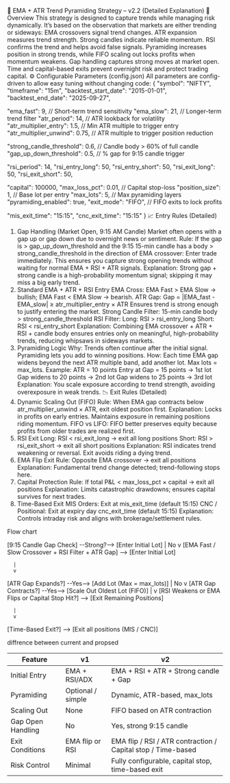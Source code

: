 📘 EMA + ATR Trend Pyramiding Strategy – v2.2 (Detailed Explanation)
🎯 Overview
This strategy is designed to capture trends while managing risk dynamically. It’s based on the observation that markets are either trending or sideways:
EMA crossovers signal trend changes.
ATR expansion measures trend strength.
Strong candles indicate reliable momentum.
RSI confirms the trend and helps avoid false signals.
Pyramiding increases position in strong trends, while FIFO scaling out locks profits when momentum weakens.
Gap handling captures strong moves at market open.
Time and capital-based exits prevent overnight risk and protect trading capital.
⚙️ Configurable Parameters (config.json)
All parameters are config-driven to allow easy tuning without changing code:
{
  "symbol": "NIFTY",
  "timeframe": "15m",
  "backtest_start_date": "2015-01-01",
  "backtest_end_date": "2025-09-27",

  "ema_fast": 9,                      // Short-term trend sensitivity
  "ema_slow": 21,                     // Longer-term trend filter
  "atr_period": 14,                    // ATR lookback for volatility
  "atr_multiplier_entry": 1.5,         // Min ATR multiple to trigger entry
  "atr_multiplier_unwind": 0.75,       // ATR multiple to trigger position reduction

  "strong_candle_threshold": 0.6,      // Candle body > 60% of full candle
  "gap_up_down_threshold": 0.5,        // % gap for 9:15 candle trigger

  "rsi_period": 14,
  "rsi_entry_long": 50,
  "rsi_entry_short": 50,
  "rsi_exit_long": 50,
  "rsi_exit_short": 50,

  "capital": 100000,
  "max_loss_pct": 0.01,               // Capital stop-loss
  "position_size": 1,                 // Base lot per entry
  "max_lots": 5,                      // Max pyramiding layers
  "pyramiding_enabled": true,
  "exit_mode": "FIFO",                // FIFO exits to lock profits

  "mis_exit_time": "15:15",
  "cnc_exit_time": "15:15"
}
📈 Entry Rules (Detailed)
1. Gap Handling (Market Open, 9:15 AM Candle)
Market often opens with a gap up or gap down due to overnight news or sentiment.
Rule: If the gap is > gap_up_down_threshold and the 9:15 15-min candle has a body > strong_candle_threshold in the direction of EMA crossover:
Enter trade immediately.
This ensures you capture strong opening trends without waiting for normal EMA + RSI + ATR signals.
Explanation: Strong gap + strong candle is a high-probability momentum signal; skipping it may miss a big early trend.
2. Standard EMA + ATR + RSI Entry
EMA Cross: EMA Fast > EMA Slow → bullish; EMA Fast < EMA Slow → bearish.
ATR Gap: Gap = |EMA_fast - EMA_slow| ≥ atr_multiplier_entry × ATR
Ensures trend is strong enough to justify entering the market.
Strong Candle Filter: 15-min candle body > strong_candle_threshold
RSI Filter:
Long: RSI > rsi_entry_long
Short: RSI < rsi_entry_short
Explanation: Combining EMA crossover + ATR + RSI + candle body ensures entries only on meaningful, high-probability trends, reducing whipsaws in sideways markets.
3. Pyramiding Logic
Why: Trends often continue after the initial signal. Pyramiding lets you add to winning positions.
How:
Each time EMA gap widens beyond the next ATR multiple band, add another lot.
Max lots = max_lots.
Example:
ATR = 10 points
Entry at Gap = 15 points → 1st lot
Gap widens to 20 points → 2nd lot
Gap widens to 25 points → 3rd lot
Explanation: You scale exposure according to trend strength, avoiding overexposure in weak trends.
📉 Exit Rules (Detailed)
1. Dynamic Scaling Out (FIFO)
Rule: When EMA gap contracts below atr_multiplier_unwind × ATR, exit oldest position first.
Explanation:
Locks in profits on early entries.
Maintains exposure in remaining positions riding momentum.
FIFO vs LIFO: FIFO better preserves equity because profits from older trades are realized first.
2. RSI Exit
Long: RSI < rsi_exit_long → exit all long positions
Short: RSI > rsi_exit_short → exit all short positions
Explanation: RSI indicates trend weakening or reversal. Exit avoids riding a dying trend.
3. EMA Flip Exit
Rule: Opposite EMA crossover → exit all positions
Explanation: Fundamental trend change detected; trend-following stops here.
4. Capital Protection
Rule: If total P&L < max_loss_pct × capital → exit all positions
Explanation: Limits catastrophic drawdowns; ensures capital survives for next trades.
5. Time-Based Exit
MIS Orders: Exit at mis_exit_time (default 15:15)
CNC / Positional: Exit at expiry day cnc_exit_time (default 15:15)
Explanation: Controls intraday risk and aligns with brokerage/settlement rules.

Flow chart 

[9:15 Candle Gap Check] --Strong?--> [Enter Initial Lot]
      |
      No
      v
[EMA Fast / Slow Crossover + RSI Filter + ATR Gap] --> [Enter Initial Lot]

      |
      v
[ATR Gap Expands?] --Yes--> [Add Lot (Max = max_lots)]
      |
      No
      v
[ATR Gap Contracts?] --Yes--> [Scale Out Oldest Lot (FIFO)]
      |
      v
[RSI Weakens or EMA Flips or Capital Stop Hit?] --> [Exit Remaining Positions]

      |
      v
[Time-Based Exit?] --> [Exit all positions (MIS / CNC)]


diffrence between current and propsed 

| Feature           | v1                | v2                                                           |
| ----------------- | ----------------- | ------------------------------------------------------------ |
| Initial Entry     | EMA + RSI/ADX     | EMA + RSI + ATR + Strong candle + Gap                        |
| Pyramiding        | Optional / simple | Dynamic, ATR-based, max\_lots                                |
| Scaling Out       | None              | FIFO based on ATR contraction                                |
| Gap Open Handling | No                | Yes, strong 9:15 candle                                      |
| Exit Conditions   | EMA flip or RSI   | EMA flip / RSI / ATR contraction / Capital stop / Time-based |
| Risk Control      | Minimal           | Fully configurable, capital stop, time-based exit            |


